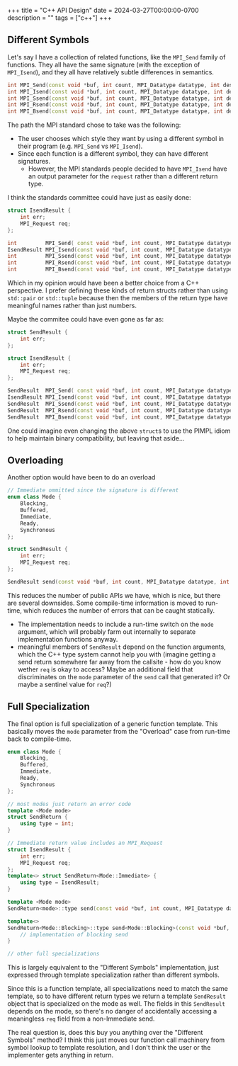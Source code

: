 +++
title = "C++ API Design"
date = 2024-03-27T00:00:00-0700
description = ""
tags = ["c++"]
+++

## Different Symbols

Let's say I have a collection of related functions, like the `MPI_Send` family of functions.
They all have the same signature (with the exception of `MPI_Isend`), and they all have relatively subtle differences in semantics.

```c++
int MPI_Send(const void *buf, int count, MPI_Datatype datatype, int dest, int tag, MPI_Comm comm)
int MPI_Isend(const void *buf, int count, MPI_Datatype datatype, int dest, int tag, MPI_Comm comm, MPI_Request *request)
int MPI_Ssend(const void *buf, int count, MPI_Datatype datatype, int dest, int tag, MPI_Comm comm)
int MPI_Rsend(const void *buf, int count, MPI_Datatype datatype, int dest, int tag, MPI_Comm comm)
int MPI_Bsend(const void *buf, int count, MPI_Datatype datatype, int dest, int tag, MPI_Comm comm)
```

The path the MPI standard chose to take was the following:
* The user chooses which style they want by using a different symbol in their program (e.g. `MPI_Send` vs `MPI_Isend`).
* Since each function is a different symbol, they can have different signatures. 
  * However, the MPI standards people decided to have `MPI_Isend` have an output parameter for the `request` rather than a different return type.

I think the standards committee could have just as easily done:

```c++
struct IsendResult {
    int err;
    MPI_Request req;
};

int         MPI_Send( const void *buf, int count, MPI_Datatype datatype, int dest, int tag, MPI_Comm comm)
IsendResult MPI_Isend(const void *buf, int count, MPI_Datatype datatype, int dest, int tag, MPI_Comm comm)
int         MPI_Ssend(const void *buf, int count, MPI_Datatype datatype, int dest, int tag, MPI_Comm comm)
int         MPI_Rsend(const void *buf, int count, MPI_Datatype datatype, int dest, int tag, MPI_Comm comm)
int         MPI_Bsend(const void *buf, int count, MPI_Datatype datatype, int dest, int tag, MPI_Comm comm)
```

Which in my opinion would have been a better choice from a C++ perspective.
I prefer defining these kinds of return structs rather than using `std::pair` or `std::tuple` because then the members of the return type have meaningful names rather than just numbers.

Maybe the commitee could have even gone as far as:

```c++
struct SendResult {
    int err;
};

struct IsendResult {
    int err;
    MPI_Request req;
};

SendResult  MPI_Send( const void *buf, int count, MPI_Datatype datatype, int dest, int tag, MPI_Comm comm)
IsendResult MPI_Isend(const void *buf, int count, MPI_Datatype datatype, int dest, int tag, MPI_Comm comm)
SendResult  MPI_Ssend(const void *buf, int count, MPI_Datatype datatype, int dest, int tag, MPI_Comm comm)
SendResult  MPI_Rsend(const void *buf, int count, MPI_Datatype datatype, int dest, int tag, MPI_Comm comm)
SendResult  MPI_Bsend(const void *buf, int count, MPI_Datatype datatype, int dest, int tag, MPI_Comm comm)
```

One could imagine even changing the above `struct`s to use the PIMPL idiom to help maintain binary compatibility, but leaving that aside...

## Overloading

Another option would have been to do an overload

```c++
// Immediate ommitted since the signature is different
enum class Mode {
    Blocking,
    Buffered,
    Immediate,
    Ready,
    Synchronous
};

struct SendResult {
    int err;
    MPI_Request req;
};

SendResult send(const void *buf, int count, MPI_Datatype datatype, int dest, int tag, MPI_Comm comm, const Mode mode = Mode::Blocking)
```

This reduces the number of public APIs we have, which is nice, but there are several downsides.
Some compile-time information is moved to run-time, which reduces the number of errors that can be caught statically.
* The implementation needs to include a run-time switch on the `mode` argument, which will probably farm out internally to separate implementation functions anyway.
* meaningful members of `SendResult` depend on the function arguments, which the C++ type system cannot help you with (imagine getting a send return somewhere far away from the callsite - how do you know wether `req` is okay to access? Maybe an additional field that discriminates on the `mode` parameter of the `send` call that generated it? Or maybe a sentinel value for `req`?)


## Full Specialization
The final option is full specialization of a generic function template.
This basically moves the `mode` parameter from the "Overload" case from run-time back to compile-time.

```c++
enum class Mode {
    Blocking,
    Buffered,
    Immediate,
    Ready,
    Synchronous
};

// most modes just return an error code
template <Mode mode>
struct SendReturn {
    using type = int;
}

// Immediate return value includes an MPI_Request
struct IsendResult {
    int err;
    MPI_Request req;
};
template<> struct SendReturn<Mode::Immediate> {
    using type = IsendResult;
}

template <Mode mode>
SendReturn<mode>::type send(const void *buf, int count, MPI_Datatype datatype, int dest, int tag, MPI_Comm comm);

template<>
SendReturn<Mode::Blocking>::type send<Mode::Blocking>(const void *buf, int count, MPI_Datatype datatype, int dest, int tag, MPI_Comm comm) {
    // implementation of blocking send
}

// other full specializations
```

This is largely equivalent to the "Different Symbols" implementation, just expressed through template specialization rather than different symbols.

Since this is a function template, all specializations need to match the same template, so to have different return types we return a template `SendResult` object that is specialized on the mode as well.
The fields in this `SendResult` depends on the mode, so there's no danger of accidentally accessing a meaningless `req` field from a non-Immediate send.

The real question is, does this buy you anything over the "Different Symbols" method?
I think this just moves our function call machinery from symbol lookup to template resolution, and I don't think the user or the implementer gets anything in return.

